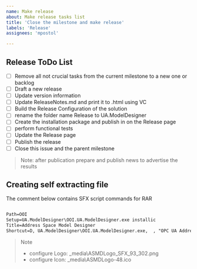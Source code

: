 ```yaml
---
name: Make release
about: Make release tasks list
title: 'Close the milestone and make release'
labels: 'Release'
assignees: 'mpostol'

---
```


## Release ToDo List

- [ ] Remove all not crucial tasks from the current milestone to a new one or backlog
- [ ] Draft a new release
- [ ] Update version information
- [ ] Update ReleaseNotes.md and print it to .html using VC
- [ ] Build the Release Configuration of the solution
- [ ] rename the folder name Release to UA.ModelDesigner
- [ ] Create the installation package and publish in on the Release page
- [ ] perform functional tests
- [ ] Update the Release page
- [ ] Publish the release
- [ ] Close this issue and the parent milestone

> Note: after publication prepare and publish news to advertise the results

## Creating self extracting file

The comment below contains SFX script commands for RAR

```txt

Path=OOI
Setup=UA.ModelDesigner\OOI.UA.ModelDesigner.exe installic
Title=Address Space Model Designer
Shortcut=D, UA.ModelDesigner\OOI.UA.ModelDesigner.exe,  , "OPC UA Address Space Model Designer", asmd, UA.ModelDesigner\OPC_UA_ASMD_48.ico

```

> Note
>
> - configure Logo: _media\ASMDLogo_SFX_93_302.png
> - configure Icon: _media\ASMDLogo-48.ico

